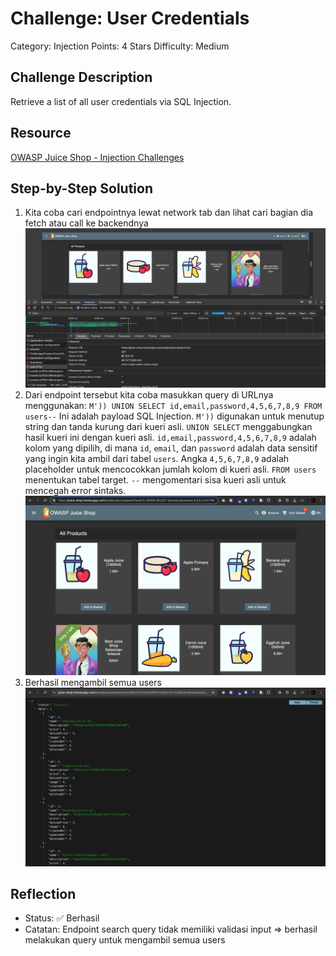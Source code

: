 # Challenge: User Credentials

Category: Injection
Points: 4 Stars
Difficulty: Medium

## Challenge Description

Retrieve a list of all user credentials via SQL Injection.

## Resource

[OWASP Juice Shop - Injection Challenges](https://juice-shop.herokuapp.com/#/score-board?categories=Injection)

## Step-by-Step Solution

1. Kita coba cari endpointnya lewat network tab dan lihat cari bagian dia fetch atau call ke backendnya
   ![](images/step1-find-endpoint.png)
2. Dari endpoint tersebut kita coba masukkan query di URLnya menggunakan:
   `M')) UNION SELECT id,email,password,4,5,6,7,8,9 FROM users--`
   Ini adalah payload SQL Injection. `M'))` digunakan untuk menutup string dan tanda kurung dari kueri asli. `UNION SELECT` menggabungkan hasil kueri ini dengan kueri asli. `id,email,password,4,5,6,7,8,9` adalah kolom yang dipilih, di mana `id`, `email`, dan `password` adalah data sensitif yang ingin kita ambil dari tabel `users`. Angka `4,5,6,7,8,9` adalah placeholder untuk mencocokkan jumlah kolom di kueri asli. `FROM users` menentukan tabel target. `--` mengomentari sisa kueri asli untuk mencegah error sintaks.
   ![](images/step2-fill-url.png)
3. Berhasil mengambil semua users
   ![](images/step3-success.png)

## Reflection

- Status: ✅ Berhasil
- Catatan: Endpoint search query tidak memiliki validasi input => berhasil melakukan query untuk mengambil semua users
